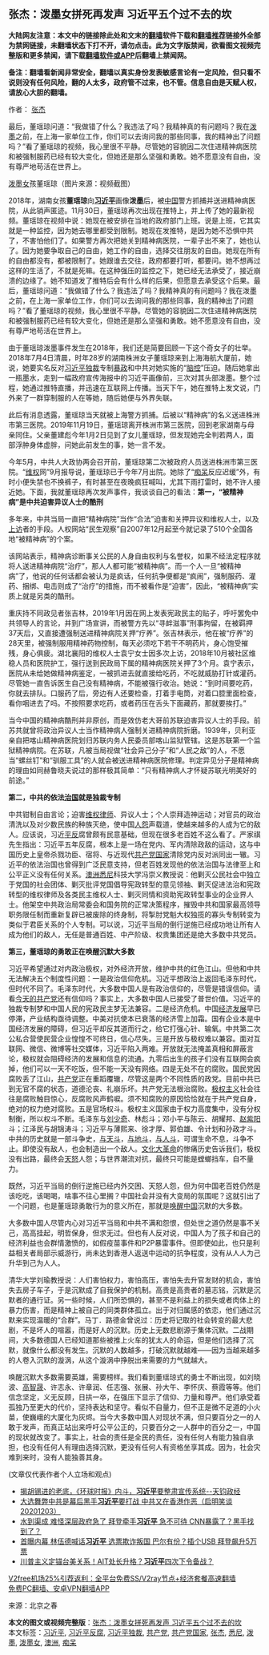  <h2>张杰：泼墨女拼死再发声 习近平五个过不去的坎</h2> <p class="notice"><b>大陆网友注意：本文中的链接除此处和文末的<a href="https://github.com/bannedbook/fanqiang" >翻墙</a>软件下载和<a href="https://github.com/killgcd/justmysocks/blob/master/README.md">翻墙推荐</a>链接外全部为禁网链接，未翻墙状态下打不开，请勿点击。此为文字版禁闻，欲看图文视频完整版和更多禁闻，请下载<a href="https://github.com/bannedbook/fanqiang">翻墙软件或APP</a>后翻墙上禁闻网。</p><p>备注：翻墙看新闻非常安全，翻墙以真实身份发表敏感言论有一定风险，但只看不说则没有任何风险，翻的人太多，政府管不过来，也不管。信息自由是天赋人权，请放心大胆的翻墙。</b></p>  <div class="entry"> <p>作者： <a href="https://www.bannedbook.org/bnews/tag/%e5%bc%a0%e6%9d%b0/" class="st_tag internal_tag" rel="tag" title="标签 张杰 下的日志">张杰</a></p> <p id="summary">最后，董瑶琼问道：“我做错了什么？我违法了吗？我精神真的有问题吗？我在<a href="https://www.bannedbook.org/bnews/tag/%E6%B3%BC%E5%A2%A8/" class="st_tag internal_tag" rel="tag" title="标签 泼墨 下的日志">泼墨</a>之前，在上海一家单位工作，你们可以去询问我的那些同事，我的精神出了问题吗？”看了董瑶琼的视频，我心里很不平静。尽管她的容貌因二次住进精神病医院和被强制服药已经有较大变化，但她还是那么坚强和勇敢。她不愿意没有自由，没有尊严地苟活在世界上。</p> <p id="conimg"><a href="https://www.bannedbook.org/bnews/tag/%e6%b3%bc%e5%a2%a8%e5%a5%b3/" class="st_tag internal_tag" rel="tag" title="标签 泼墨女 下的日志">泼墨女</a>孩董瑶琼（图片来源：视频截图）</p> <p>2018年，湖南女孩<strong>董瑶琼</strong>向<strong><a href="https://www.bannedbook.org/bnews/tag/%e4%b9%a0%e8%bf%91%e5%b9%b3/" class="st_tag internal_tag" rel="tag" title="标签 习近平 下的日志">习近平</a></strong>画像<strong>泼墨</strong>后，被<span class='wp_keywordlink_affiliate'><a href="https://www.bannedbook.org/" title="中国" target="_blank">中国</a></span>警方抓捕并送进精神病医院，从此销声匿迹。11月30日，董瑶琼再次出现在推特上，并上传了她的最新视频。董瑶琼在视频中说：她现在被安排在当地的政府部门上班。说是上班，它其实就是一种监控，因为她去哪里都受到限制。她现在发推特，是因为她不恐惧中共了，不害怕他们了。如果警方再次把她关到精神病医院，一辈子出不来了，她也认了。因为她要争取自己的自由，她工作的自由，选择交往朋友的自由。她现在所有的自由都没有，都被限制了。她跟谁去交往，政府都要打听，都要问。她不想再过这样的生活了，不就是死嘛。在这种强压的监控之下，她已经无法承受了，接近崩溃的边缘了。她不知道发了推特后会有什么样的后果，但愿意去承受这个后果。最后，董瑶琼问道：“我做错了什么？我违法了吗？我精神真的有问题吗？我在泼墨之前，在上海一家单位工作，你们可以去询问我的那些同事，我的精神出了问题吗？”看了董瑶琼的视频，我心里很不平静。尽管她的容貌因二次住进精神病医院和被强制服药已经有较大变化，但她还是那么坚强和勇敢。她不愿意没有自由，没有尊严地苟活在世界上。</p> <p>由于董瑶琼泼墨事件发生在2018年，我们还是简要回顾一下这个奇女子的壮举。2018年7月4日清晨，时年28岁的湖南株洲女子董瑶琼来到上海海航大厦前，她说，她要实名反对<a href="https://www.bannedbook.org/bnews/tag/%e4%b9%a0%e8%bf%91%e5%b9%b3%e7%8b%ac%e8%a3%81/" class="st_tag internal_tag" rel="tag" title="标签 习近平独裁 下的日志">习近平独裁</a>专制<span class='wp_keywordlink'><a href="https://www.bannedbook.org/forum11/topic276.html" title="禁片：评中国共产党的暴政" target="_blank">暴政</a></span>和中共对她实施的“<span class='wp_keywordlink'><a href="https://www.bannedbook.org/forum52/" title="脑控交流论坛" target="_blank">脑控</a></span>”压迫。随后她拿出一瓶墨水，走到一幅政府宣传海报中的习近平画像前，三次对其头部泼墨。整个过程，她通过推特直播，并迅速在互联网上传播。当天下午，她在推特上发文说，门外来了一群穿制服的人在等她，随后她便与外界失联。</p>  <p>此后有消息透露，董瑶琼当天就被上海警方抓捕。后被以“精神病”的名义送进株洲市第三医院。2019年11月19日，董瑶琼离开株洲市第三医院，回到老家湖南与母亲同住。父亲董建彪今年1月2日见到了女儿董瑶琼，但发现她完全判若两人，面部浮肿身体虚胖，问她此前发生的事，她一言不发。</p> <p>今年5月，中共人大政协两会召开前，董瑶琼第二次被政府人员送进株洲市第三医院。“<span class='wp_keywordlink_affiliate'><a href="https://www.bannedbook.org/bnews/weiquan/" title="维权" target="_blank">维权</a></span>网”9月报导说，董瑶琼已于今年7月出院。她除了“<a href="https://www.bannedbook.org/bnews/tag/%E7%97%B4%E5%91%86/" class="st_tag internal_tag" rel="tag" title="标签 痴呆 下的日志">痴呆</a>反应迟缓”外，有时小便失禁也不换裤子，有时甚至在夜晚疯狂喊叫，尤其下雨打雷时，她不许人接近她。下面，我就董瑶琼再次发声事件，我谈谈自己的看法：<strong>第一，“被精神病”是中共迫害异议人士的酷刑</strong></p> <p>多年来，中共当局一直把“精神病院”当作“合法”迫害和关押异议和维权人士，以及<span class='wp_keywordlink_affiliate'><a href="https://www.bannedbook.org/bnews/weiquan/" title="上访" target="_blank">上访</a></span>者的手段。人权网站“民生观察”自2007年12月起至今就记录了510个全国各地“被精神病”的个案。</p> <p>该网站表示，精神病诊断事关公民的人身自由权利与名誉权，如果不经法定程序就将人送进精神病院“治疗”，那人人都可能“被精神病”。而一个人一旦“被精神病”了，他说的任何话都会被认为是疯话，任何抗争便都是“疯闹”，强制服药、灌药、捆绑、电击则成了“治疗”的措施，而不被看作是“迫害”，因此，“被精神病”实质上就是另类的酷刑。</p> <p>重庆持不同政见者张吉林，2019年1月因在网上发表宪政民主的贴子，呼吁罢免中共领导人的言论，并到广场宣讲，而被警方先以“寻衅滋事”刑事拘留，在被羁押37天后，又直接遭强制送进精神病院关押“疗养”。张吉林表示，他在被“疗养”的28天里，被强制服用精神药物控制，每天必须吃下若干不明药片，身心饱受摧残，身心俱疲。湖北襄阳的维权人士袁宁女士因多次上访，2018年10月被社区维稳人员和医院护工，强行送到民政局下属的精神病医院关押了3个月。袁宁表示，医院从未给她做精神病鉴定，一被抓进去就直接给吃药，不吃就威胁打针或灌药。尽管她一直告诉医生自己没有精神病，不能被强行收治。她说：“到时间要吃药，你就去排队。口服药了后，旁边有人还要检查，打着手电筒，对着口腔里面检查，看你咽进去了吗。不按照要求吃药，或者药压在舌头下面藏药，那就要挨打。”</p>  <p>当今中国的精神病酷刑并非原创，而是效仿老大哥前苏联迫害异议人士的手段。前苏共就曾将政治异议人士当作精神病人强制关进精神病院折磨。1939年，贝利亚亲自把喀山精神病医院划归苏联内务人民委员部喀山监狱管辖。这是苏联第一个监狱精神病院。在苏联，凡被当局视做“社会异己分子”和“人民之敌”的人，不愿当“螺丝钉”和“驯服工具”的人就会被送进精神病医院修理。判定异见分子是精神病的理由如同赫鲁晓夫说过的那样极其简单：“只有精神病人才怀疑苏联光明美好的前途。”</p> <p><strong>第二，中共的依法<span class='wp_keywordlink'><a href="https://www.bannedbook.org/forum24/topic8925.html" title="《治国大道》" target="_blank">治国</a></span>就是独裁专制</strong></p> <p>中共钳制自由言论；迫害<span class='wp_keywordlink'><a href="https://www.bannedbook.org/forum16/" title="维权律师 法律维权" target="_blank">维权律师</a></span>、异议人士；个人崇拜造神运动；对官员的政治清洗以及对少数民族的种族灭绝，使中国<span class='wp_keywordlink'><a href="https://www.bannedbook.org/forum2/topic66.html" title="任彦芳：《人怨》" target="_blank">人怨</a></span>声载道，使越来越多的人成为它的敌人。应该说，习近<span class='wp_keywordlink'><a href="https://www.bannedbook.org/forum11/topic332.html" title="禁片：平反的把戏" target="_blank">平反</a></span>腐曾颇有民意基础，但现在很多老百姓不这么看了。严家祺先生指出：习近平五年反腐，根本上是一场在党内、军内清除政敌的运动，这与中国历史上皇帝杀戮功臣、宿将、与近现代<a href="https://www.bannedbook.org/bnews/tag/%e5%85%b1%e4%ba%a7%e5%85%9a%e5%9b%bd%e5%ae%b6/" class="st_tag internal_tag" rel="tag" title="标签 共产党国家 下的日志">共产党国家</a>清除党内反对派同出一辙。习近平的依法治国也曾得到广泛民意支持，但老百姓发现他的依法治国与法律至上和公平正义没有任何关系。<a href="https://www.bannedbook.org/bnews/tag/%e6%be%b3%e6%b4%b2/" class="st_tag internal_tag" rel="tag" title="标签 澳洲 下的日志">澳洲</a><a href="https://www.bannedbook.org/bnews/tag/%e6%82%89%e5%b0%bc/" class="st_tag internal_tag" rel="tag" title="标签 悉尼 下的日志">悉尼</a>科技大学冯崇义教授说：他剿灭公民社会中独立于党国的社会团体、剿灭批评党国倡导宪政转型的意见领袖、剿灭促进法治和宪政转型的维权律师及各类民主维权人士、剿灭同情和资助宪政转型事业的企业界人士。他架空中共政治局常委会和国务院的正常决策程序，摧毁中共和国家最高领导职务限任制而重新复辟已被废除的终身制，将掣肘党魁大权独揽的寡头专制转变为类似于君臣关系的个人专制。可以说，习近平当局的倒行逆施已经成功地让所有人成为他们的敌人，无任是普通百姓、中产阶级、权贵集团还是绝大多数中共党员。</p> <p><strong>第三，董瑶琼的勇敢正在唤醒沉默大多数</strong></p> <p>习近平希望通过对内政治极权，对外经济开放，维护中共的红色江山。但他和中共无法解决五个制度性问题：一是政治信仰危机。习近平想政治上返回毛泽东时代，但时代不同了。毛泽东时代，大多数中国人是有政治信仰的，尽管是错误信仰。请看<span class='wp_keywordlink'><a href="https://www.bannedbook.org/forum11/topic342.html" title="禁片：今天的共产党和过去不一样了？" target="_blank">今天的共产党</a></span>还有信仰吗？事实上，大多数中国人已接受了普世价值。习近平的独裁专制梦和中国人民的宪政民主梦无法兼容。二是经济危机。中国<span class='wp_keywordlink'><a href="https://www.bannedbook.org/forum2/topic869.html" title="宪政、法治和经济发展——走向市场经济的制度保障" target="_blank">经济发展</a></span>早已停滞，产业结构亟待调整。中美对抗使本已衰落的经济雪上加霜。国有企业本是中国经济发展的障碍，但习近平却反其道而行之，给它打强心针、输氧。中共第二次公私合营使民营企业惶惶不可终日，信心尽失。三是开放与极权难以兼容。面对互联网、微信、微博等社交媒体，习近平陷入两难。开放就无法掩盖真相和屏蔽言论，极权就会阻碍经济的发展和信息的流通。九零后出生的孩子们没有互联网会疯掉，他们可以一天不吃饭，但不能一天没有网络。四是无处不在的腐败。国民党因腐败丢了江山，<a href="https://www.bannedbook.org/bnews/tag/%e5%85%b1%e4%ba%a7%e5%85%9a/" class="st_tag internal_tag" rel="tag" title="标签 共产党 下的日志">共产党</a>正在重蹈覆辙，尽管这是两个不同性质的政党。目前中共已到无官不腐的状态，道德沦丧、礼崩乐坏。共产党无法根治腐败。<span class='wp_keywordlink'><a href="https://www.bannedbook.org/forum2/topic223.html" title="极权主义与现代民主" target="_blank">极权主义</a></span>社会往往是腐败触目惊心，反腐败风声鹤唳。须不知腐败的原因恰恰就在于共产党自身，绝对的权力绝对腐败。五是官场权斗。极权主义国家由于权力高度集中，没有分权制衡，所以权斗不断。毛泽东与<span class='wp_keywordlink'><a href="https://www.bannedbook.org/forum2/topic1158.html" title="《刘少奇传》" target="_blank">刘少奇</a></span>、林彪斗；邓小平与陈云、胡耀邦、<span class='wp_keywordlink'><a href="https://www.bannedbook.org/forum2/topic93.html" title="《改革历程-赵紫阳回忆录》" target="_blank">赵紫阳</a></span>斗；江泽民与胡锦涛斗；习近平与薄熙来、徐才厚、郭伯雄、令计划和孙政才斗。中共的历史就是一部斗争史，<span class='wp_keywordlink'><a href="https://www.bannedbook.org/forum11/topic328.html" title="禁片：与天地人斗 其乐无穷" target="_blank">与天斗</a></span>，<span class='wp_keywordlink'><a href="https://www.bannedbook.org/forum11/topic328.html" title="禁片：与天地人斗 其乐无穷" target="_blank">与地斗</a></span>，<span class='wp_keywordlink'><a href="https://www.bannedbook.org/forum11/topic328.html" title="禁片：与天地人斗 其乐无穷" target="_blank">与人斗</a></span>，可谓生命不息，斗争不止。即使没有敌人，也会制造出一个敌人。<span class='wp_keywordlink'><a href="https://www.bannedbook.org/forum2/topic973.html" title="《文化大革命：历史真相和集体记忆》" target="_blank">文化大革命</a></span>的惨痛历史告诉我们，极权没有出路，最终会<span class='wp_keywordlink'><a href="https://www.bannedbook.org/forum2/topic546.html" title="《天怒》陈希同王宝森事件内幕" target="_blank">天怒</a></span>人怨；与世界潮流对抗，最终只可能是螳螂挡车，自不量力。</p>  <p>既然，习近平当局的倒行逆施已经内外交困、天怒人怨，但为何中国老百姓仍然是该吃吃，该喝喝，啥事不往心里搁？中国社会并没有大变局的氛围呢？这就引出了一个问题，也是董瑶琼勇敢行为的意义所在，那就是<span class='wp_keywordlink'><a href="https://www.bannedbook.org/forum2/topic994.html" title="唤醒中国：国民革命中的政治、文化与阶级" target="_blank">唤醒中国</a></span>沉默的大多数。</p> <p>大多数中国人尽管内心对习近平当局和中共不满和怨恨，但处世之道仍然是事不关己，高高挂起，明哲保身，但求无过。但也有人反对说，中国人为了孩子和自己的经济利益也会群情激愤的，如假疫苗事件和P2P暴雷事件。但即使如此，也只是利益相关者局部示威游行，尚未达到香港人返送中运动的抗争程度，没有从人人为己升华到己为人人。</p> <p>清华大学刘瑜教授说：人们害怕权力，害怕高压，害怕失去升官发财的机会，害怕失去房子车子，于是沉默成了自我保护的机制。高贵是高贵者的墓志铭，沉默是沉默者的通行证。另一些时候，人们所恐惧的，甚至不是利益上的损失或者肉体上的暴力伤害，而是精神上被自己的同类群体孤立。出于对归属感的依恋，他们通过沉默来实现温暖的“合群”。马丁．路德金曾说过：历史将记取的社会转变的最大悲剧，不是坏人的喧嚣，而是好人的沉默。历史上无数悲剧源于集体沉默。二战期间，大多数德国人已经知道那些被推上火车的犹太人的命运，但是他们选择了沉默，就像什么都没有发生。沉默的人数越多，打破沉默就越难——因为当越来越多的人卷入沉默的漩涡，从这个漩涡中挣脱出来需要的力气就越大。</p> <p>唤醒沉默大多数需要英雄，需要榜样。我们看到董瑶琼式的勇士不断出现，如刘晓波、<span class='wp_keywordlink'><a href="https://www.bannedbook.org/forum10/topic379.html" title="高智晟" target="_blank">高智晟</a></span>、许志永、许章润、任志强、张展、孙大午、李怀庆、蔡霞等等。他们信念坚定，义无反顾，日拱一卒，在强压下显示了信仰、力量和尊严。他们承受着孤独乃至更大的代价，坚持表达和坚守。看似不自量力，但不正是微不足道的小火苗，使巍峨的大厦化为灰烬。当今大多数中国人对现状不满，但只要百分之一的人敢于发声，而真正站出来呼吁公平公正的，只要百分之一人群中的百分之一，中国的现状就改变了。事实上，社会的责任是全民的责任，没有任何人有能力独自承担，也没有任何人有理由选择沉默，更没有任何人有资格坐享其成。因为，社会灾难到来时，没有人能独善其身。</p> <p>(文章仅代表作者个人立场和观点)</p>  <ul class='op-related-articles' title='相关阅读'> <li><a href='https://www.bannedbook.org/bnews/bannedvideo/20201204/1441749.html' target='_blank'>揭胡锡进的老底，《环球时报》内斗，<b>习近平</b>要整肃宣传系统--天钧政经</a></li> <li><a href='https://www.bannedbook.org/bnews/bannedvideo/20201204/1441734.html' target='_blank'>大选舞弊中共是幕后黑手<b>习近平</b>要打战 中共又在香港作恶（启明笑谈20201203）</a></li> <li><a href='https://www.bannedbook.org/bnews/topimagenews/20201204/1441718.html' target='_blank'>水到渠成 难怪深层政府急了 拜登牵手<b>习近平</b> 急不可待 CNN暴露了？黑手找到了？</a></li> <li><a href='https://www.bannedbook.org/bnews/topimagenews/20201203/1441592.html' target='_blank'>首曝内幕 林伍德喊话<b>习近平</b> 选票欺诈叛国 巴尔有份？插个USB 拜登飙升5万票</a></li> <li><a href='https://www.bannedbook.org/bnews/taiwannews/20201203/1441547.html' target='_blank'>川普主义定锚台美关系！AIT处长升格？<b>习近平</b>四次下令备战？</a></li> </ul> <p class="texttj"> <a href="https://github.com/bannedbook/fanqiang/wiki/V2ray%E6%9C%BA%E5%9C%BA" target="_blank">V2free机场25%引荐返利：全平台免费SS/V2ray节点+经济套餐高速翻墙</a><br/> <a href="https://github.com/bannedbook/fanqiang/wiki/%E7%A6%81%E9%97%BB%E7%BD%91%E5%AE%89%E5%8D%93%E7%BF%BB%E5%A2%99%E6%96%B0%E9%97%BBAPP" target="_blank">免费PC翻墙、安卓VPN翻墙APP</a></p><p> 来源：北京之春 </p><a name='sharetosocial'></a>       <div><b>本文的图文或视频完整版</b>：<a href='https://www.bannedbook.org/bnews/comments/20201204/1441878.html'>张杰：泼墨女拼死再发声 习近平五个过不去的坎</a></div>  </div><!--END ENTRY--> <div class="postfooter"> <div>本文标签：<a href="https://www.bannedbook.org/bnews/tag/%e4%b9%a0%e8%bf%91%e5%b9%b3/" rel="tag">习近平</a>, <a href="https://www.bannedbook.org/bnews/tag/%e4%b9%a0%e8%bf%91%e5%b9%b3%e5%8f%8d%e8%85%90/" rel="tag">习近平反腐</a>, <a href="https://www.bannedbook.org/bnews/tag/%e4%b9%a0%e8%bf%91%e5%b9%b3%e7%8b%ac%e8%a3%81/" rel="tag">习近平独裁</a>, <a href="https://www.bannedbook.org/bnews/tag/%e5%85%b1%e4%ba%a7%e5%85%9a/" rel="tag">共产党</a>, <a href="https://www.bannedbook.org/bnews/tag/%e5%85%b1%e4%ba%a7%e5%85%9a%e5%9b%bd%e5%ae%b6/" rel="tag">共产党国家</a>, <a href="https://www.bannedbook.org/bnews/tag/%e5%bc%a0%e6%9d%b0/" rel="tag">张杰</a>, <a href="https://www.bannedbook.org/bnews/tag/%e6%82%89%e5%b0%bc/" rel="tag">悉尼</a>, <a href="https://www.bannedbook.org/bnews/tag/%E6%B3%BC%E5%A2%A8/" rel="tag">泼墨</a>, <a href="https://www.bannedbook.org/bnews/tag/%e6%b3%bc%e5%a2%a8%e5%a5%b3/" rel="tag">泼墨女</a>, <a href="https://www.bannedbook.org/bnews/tag/%e6%be%b3%e6%b4%b2/" rel="tag">澳洲</a>, <a href="https://www.bannedbook.org/bnews/tag/%E7%97%B4%E5%91%86/" rel="tag">痴呆</a></div>  </div><!--END POSTFOOTER--> 